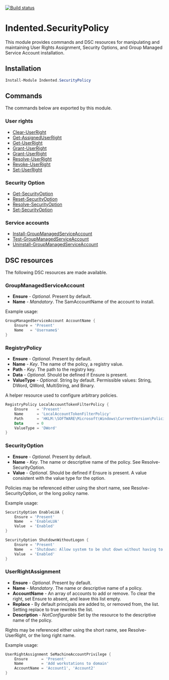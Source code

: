 [![Build status](https://ci.appveyor.com/api/projects/status/7xs9k5m69dahdb51?svg=true)](https://ci.appveyor.com/project/indented-automation/indented-securitypolicy)

# Indented.SecurityPolicy

This module provides commands and DSC resources for manipulating and maintaining User Rights Assignment, Security Options, and Group Managed Service Account installation.

## Installation

```powershell
Install-Module Indented.SecurityPolicy
```

## Commands

The commands below are exported by this module.

### User rights

- [Clear-UserRight](Indented.SecurityPolicy/help/Clear-UserRight.md)
- [Get-AssignedUserRight](Indented.SecurityPolicy/help/Get-AssignedUserRight.md)
- [Get-UserRight](Indented.SecurityPolicy/help/Get-UserRight.md)
- [Grant-UserRight](Indented.SecurityPolicy/help/Grant-UserRight.md)
- [Grant-UserRight](Indented.SecurityPolicy/help/Grant-UserRight.md)
- [Resolve-UserRight](Indented.SecurityPolicy/help/Resolve-UserRight.md)
- [Revoke-UserRight](Indented.SecurityPolicy/help/Revoke-UserRight.md)
- [Set-UserRight](Indented.SecurityPolicy/help/Set-UserRight.md)

### Security Option

- [Get-SecurityOption](Indented.SecurityPolicy/help/Get-SecurityOption.md)
- [Reset-SecurityOption](Indented.SecurityPolicy/help/Reset-SecurityOption.md)
- [Resolve-SecurityOption](Indented.SecurityPolicy/help/Resolve-SecurityOption.md)
- [Set-SecurityOption](Indented.SecurityPolicy/help/Set-SecurityOption.md)

### Service accounts

- [Install-GroupManagedServiceAccount](Indented.SecurityPolicy/help/Install-GroupManagedServiceAccount.md)
- [Test-GroupManagedServiceAccount](Indented.SecurityPolicy/help/Test-GroupManagedServiceAccount.md)
- [Uninstall-GroupManagedServiceAccount](Indented.SecurityPolicy/help/Uninstall-GroupManagedServiceAccount.md)

## DSC resources

The following DSC resources are made available.

### GroupManagedServiceAccount

- **Ensure** - _Optional_. Present by default.
- **Name** - _Mandatory_. The SamAccountName of the account to install.

Example usage:

```powershell
GroupManagedServiceAccount AccountName {
    Ensure = 'Present'
    Name   = 'Username$'
}
```

### RegistryPolicy

- **Ensure** - _Optional_. Present by default.
- **Name** - _Key_. The name of the policy, a registry value.
- **Path** - _Key_. The path to the registry key.
- **Data** - _Optional_. Should be defined if Ensure is present.
- **ValueType** - _Optional_. String by default. Permissible values: String, DWord, QWord, MultiString, and Binary.

A helper resource used to configure arbitrary policies.

```powershell
RegistryPolicy LocalAccountTokenFilterPolicy {
    Ensure    = 'Present'
    Name      = 'LocalAccountTokenFilterPolicy'
    Path      = 'HKLM:\SOFTWARE\Microsoft\Windows\CurrentVersion\Policies\System'
    Data      = 0
    ValueType = 'DWord'
}
```

### SecurityOption

- **Ensure** - _Optional_. Present by default.
- **Name** - _Key_. The name or descriptive name of the policy. See Resolve-SecurityOption.
- **Value** - _Optional_. Should be defined if Ensure is present. A value consistent with the value type for the option.

Policies may be referenced either using the short name, see Resolve-SecurityOption, or the long policy name.

Example usage:

```powershell
SecurityOption EnableLUA {
    Ensure = 'Present'
    Name   = 'EnableLUA'
    Value  = 'Enabled'
}

SecurityOption ShutdownWithoutLogon {
    Ensure = 'Present'
    Name   = 'Shutdown: Allow system to be shut down without having to log on'
    Value  = 'Enabled'
}
```

### UserRightAssignment

- **Ensure** - _Optional_. Present by default.
- **Name** - _Mandatory_. The name or descriptive name of a policy.
- **AccountName** - An array of accounts to add or remove. To clear the right, set Ensure to absent, and leave this list empty.
- **Replace** - By default principals are added to, or removed from, the list. Setting replace to true rewrites the list.
- **Description** - _NotConfigurable_ Set by the resource to the descriptive name of the policy.

Rights may be referenced either using the short name, see Resolve-UserRight, or the long right name.

Example usage:

```powershell
UserRightAssignment SeMachineAccountPrivilege {
    Ensure      = 'Present'
    Name        = 'Add workstations to domain'
    AccountName = 'Account1', 'Account2'
}
```
